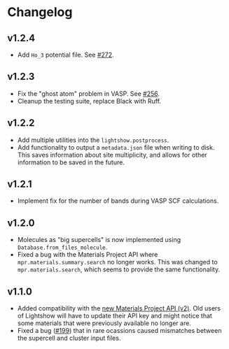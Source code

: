 # Changelog

## v1.2.4
- Add `Ho_3` potential file. See [#272](https://github.com/AI-multimodal/Lightshow/issues/272).
## v1.2.3

- Fix the "ghost atom" problem in VASP. See [#256](https://github.com/AI-multimodal/Lightshow/issues/254).
- Cleanup the testing suite, replace Black with Ruff.


## v1.2.2

- Add multiple utilities into the `lightshow.postprocess`.
- Add functionality to output a `metadata.json` file when writing to disk. This saves information about site multiplicity, and allows for other information to be saved in the future.

## v1.2.1

- Implement fix for the number of bands during VASP SCF calculations.

## v1.2.0

- Molecules as "big supercells" is now implemented using `Database.from_files_molecule`.
- Fixed a bug with the Materials Project API where `mpr.materials.summary.search` no longer works. This was changed to `mpr.materials.search`, which seems to provide the same functionality.

## v1.1.0

- Added compatibility with the [new Materials Project API (v2)](https://next-gen.materialsproject.org/api). Old users of Lightshow will have to update their API key and might notice that some materials that were previously available no longer are.
- Fixed a bug ([#199](https://github.com/AI-multimodal/Lightshow/issues/199)) that in rare ocassions caused mismatches between the supercell and cluster input files.
